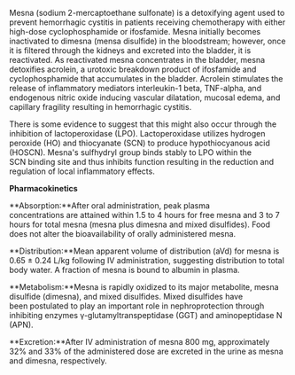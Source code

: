 Mesna (sodium 2-mercaptoethane sulfonate) is a detoxifying agent used to prevent hemorrhagic cystitis in patients receiving chemotherapy with either high-dose cyclophosphamide or ifosfamide. Mesna initially becomes inactivated to dimesna (mensa disulfide) in the bloodstream; however, once it is filtered through the kidneys and excreted into the bladder, it is reactivated. As reactivated mesna concentrates in the bladder, mesna detoxifies acrolein, a urotoxic breakdown product of ifosfamide and cyclophosphamide that accumulates in the bladder. Acrolein stimulates the release of inflammatory mediators interleukin-1 beta, TNF-alpha, and endogenous nitric oxide inducing vascular dilatation, mucosal edema, and capillary fragility resulting in hemorrhagic cystitis.

There is some evidence to suggest that this might also occur through the inhibition of lactoperoxidase (LPO). Lactoperoxidase utilizes hydrogen peroxide (HO) and thiocyanate (SCN) to produce hypothiocyanous acid (HOSCN). Mesna's sulfhydryl group binds stably to LPO within the SCN binding site and thus inhibits function resulting in the reduction and regulation of local inflammatory effects.

**Pharmacokinetics**

**Absorption:**After oral administration, peak plasma concentrations are attained within 1.5 to 4 hours for free mesna and 3 to 7 hours for total mesna (mesna plus dimesna and mixed disulfides). Food does not alter the bioavailability of orally administered mesna.

**Distribution:**Mean apparent volume of distribution (aVd) for mesna is 0.65 ± 0.24 L/kg following IV administration, suggesting distribution to total body water. A fraction of mesna is bound to albumin in plasma.

**Metabolism:**Mesna is rapidly oxidized to its major metabolite, mesna disulfide (dimesna), and mixed disulfides. Mixed disulfides have been postulated to play an important role in nephroprotection through inhibiting enzymes γ-glutamyltranspeptidase (GGT) and aminopeptidase N (APN).

**Excretion:**After IV administration of mesna 800 mg, approximately 32% and 33% of the administered dose are excreted in the urine as mesna and dimesna, respectively.